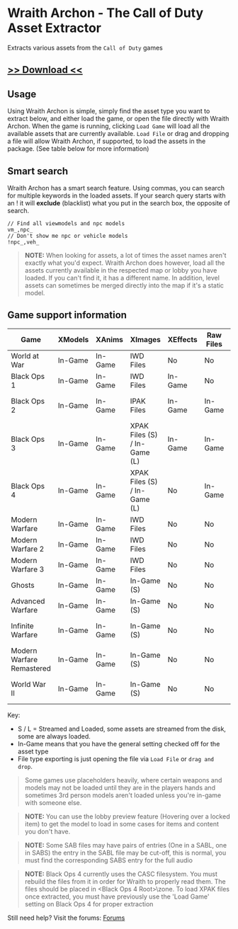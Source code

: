 # Wraith Archon - The Call of Duty Asset Extractor
Extracts various assets from the `Call of Duty` games

## [>> Download <<](https://mega.nz/file/sVhnFSaK#hVutzWTiUNebaeYDg_AeXy7-qMs_XShSYqSYhDD2xm4)

## Usage
Using Wraith Archon is simple, simply find the asset type you want to extract below, and either load the game, or open the file directly with Wraith Archon. When the game is running, clicking `Load Game` will load all the available assets that are currently available. `Load File` or drag and dropping a file will allow Wraith Archon, if supported, to load the assets in the package. (See table below for more information)

## Smart search
Wraith Archon has a smart search feature. Using commas, you can search for multiple keywords in the loaded assets. If your search query starts with an ! it will **exclude** (blacklist) what you put in the search box, the opposite of search.
```
// Find all viewmodels and npc models
vm_,npc_
// Don't show me npc or vehicle models
!npc_,veh_
```

> **NOTE:** When looking for assets, a lot of times the asset names aren't exactly what you'd expect. Wraith Archon does however, load all the assets currently available in the respected map or lobby you have loaded. If you can't find it, it has a different name. In addition, level assets can sometimes be merged directly into the map if it's a static model.

## Game support information

| Game | XModels | XAnims | XImages | XEffects | Raw Files | Sounds
| ----- | ----- | ----- |  ----- |  ----- | ----- | -----
| World at War | In-Game | In-Game | IWD Files | No | No | No
| Black Ops 1 | In-Game | In-Game | IWD Files | In-Game | No | No
| Black Ops 2 | In-Game | In-Game | IPAK Files | In-Game | In-Game | SAB Files (S/L)
| Black Ops 3 | In-Game | In-Game | XPAK Files (S) / In-Game (L) | In-Game | In-Game | SAB Files (S/L) 
| Black Ops 4 | In-Game | In-Game | XPAK Files (S) / In-Game (L) | No | In-Game | SAB Files (S/L) 
| Modern Warfare | In-Game | In-Game | IWD Files | No | No | No
| Modern Warfare 2 | In-Game | In-Game | IWD Files | No | No | No
| Modern Warfare 3 | In-Game | In-Game | IWD Files | No | No | No
| Ghosts | In-Game | In-Game | In-Game (S) | No | No | No
| Advanced Warfare | In-Game | In-Game | In-Game (S) | No | No | No
| Infinite Warfare | In-Game | In-Game | In-Game (S) | No | No | SAB Files (S/L)
| Modern Warfare Remastered | In-Game | In-Game | In-Game (S) | No | No | No
| World War II | In-Game | In-Game | In-Game (S) | No | No | In-Game (S/L)

Key:
- S / L = Streamed and Loaded, some assets are streamed from the disk, some are always loaded.
- In-Game means that you have the general setting checked off for the asset type
- File type exporting is just opening the file via `Load File` or `drag and drop`.

> Some games use placeholders heavily, where certain weapons and models may not be loaded until they are in the players hands and sometimes 3rd person models aren't loaded unless you're in-game with someone else.

> **NOTE:** You can use the lobby preview feature (Hovering over a locked item) to get the model to load in some cases for items and content you don't have.

> **NOTE:** Some SAB files may have pairs of entries (One in a SABL, one in SABS) the entry in the SABL file may be cut-off, this is normal, you must find the corresponding SABS entry for the full audio

> **NOTE:** Black Ops 4 currently uses the CASC filesystem. You must rebuild the files from it in order for Wraith to properly read them. The files should be placed in <Black Ops 4 Root>\zone. To load XPAK files once extracted, you must have previously use the 'Load Game' setting on Black Ops 4 for proper extraction

Still need help? Visit the forums: [Forums](https://modme.co)